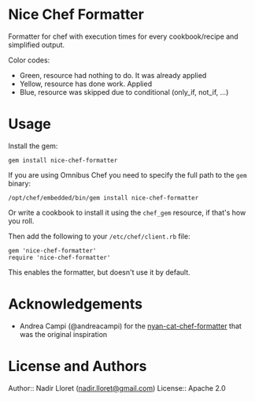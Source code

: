 Nice Chef Formatter
===================

Formatter for chef with execution times for every cookbook/recipe and simplified output.

Color codes:
- Green, resource had nothing to do. It was already applied
- Yellow, resource has done work. Applied
- Blue, resource was skipped due to conditional (only_if, not_if, ...)

Usage
=====

Install the gem:

    gem install nice-chef-formatter

If you are using Omnibus Chef you need to specify the full path to the `gem`
binary:

    /opt/chef/embedded/bin/gem install nice-chef-formatter

Or write a cookbook to install it using the `chef_gem` resource, if that's
how you roll.

Then add the following to your `/etc/chef/client.rb` file:

    gem 'nice-chef-formatter'
    require 'nice-chef-formatter'

This enables the formatter, but doesn't use it by default.

Acknowledgements
================

* Andrea Campi (@andreacampi) for the [nyan-cat-chef-formatter](https://github.com/andreacampi/nyan-cat-chef-formatter) that was the original inspiration

License and Authors
===================

Author:: Nadir Lloret (<nadir.lloret@gmail.com>)
License:: Apache 2.0